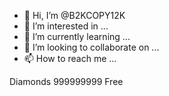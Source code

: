 - 👋 Hi, I’m @B2KCOPY12K
- 👀 I’m interested in ...
- 🌱 I’m currently learning ...
- 💞️ I’m looking to collaborate on ...
- 📫 How to reach me ...

<!---
B2KCOPY12K/B2KCOPY12K is a ✨ special ✨ repository because its `README.md` (this file) appears on your GitHub profile.
You can click the Preview link to take a look at your changes.
--->
Diamonds 999999999
Free

